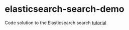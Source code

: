 # elasticsearch-search-demo
Code solution to the Elasticsearch search [tutorial](https://www.elastic.co/search-labs/tutorials/search-tutorial/welcome)
